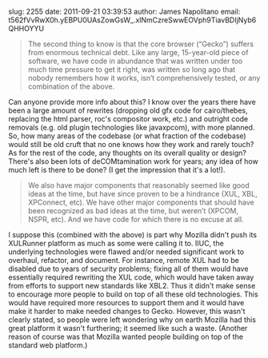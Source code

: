 slug:    2255
date:    2011-09-21 03:39:53
author:  James Napolitano
email:   t562fVvRwX0h.yEBPU0UAsZowGsW_.xlNmCzreSwwEOVph9TiavBDIjNyb6QHHOYYU

> The second thing to know is that the core browser (“Gecko”) suffers
> from enormous technical debt. Like any large, 15-year-old piece of
> software, we have code in abundance that was written under too much
> time pressure to get it right, was written so long ago that nobody
> remembers how it works, isn’t comprehensively tested, or any
> combination of the above.

Can anyone provide more info about this? I know over the years there
have been a large amount of rewrites (dropping old gfx code for
cairo/thebes, replacing the html parser, roc's compositor work, etc.)
and outright code removals (e.g. old plugin technologies like
javaxpcom), with more planned. So, how many areas of the codebase (or
what fraction of the codebase) would still be old cruft that no one
knows how they work and rarely touch? As for the rest of the code, any
thoughts on its overall quality or design? There's also been lots of
deCOMtamination work for years; any idea of how much left is there to
be done? (I get the impression that it's a lot!).

> We also have major components that reasonably seemed like good ideas
> at the time, but have since proven to be a hindrance (XUL, XBL,
> XPConnect, etc). We have other major components that should have
> been recognized as bad ideas at the time, but weren’t (XPCOM, NSPR,
> etc). And we have code for which there is no excuse at all.

I suppose this (combined with the above) is part why Mozilla didn't
push its XULRunner platform as much as some were calling it to. IIUC,
the underlying technologies were flawed and/or needed significant work
to overhaul, refactor, and document. For instance, remote XUL had to
be disabled due to years of security problems; fixing all of them
would have essentially required rewriting the XUL code, which would
have taken away from efforts to support new standards like XBL2. Thus
it didn't make sense to encourage more people to build on top of all
these old technologies. This would have required more resources to
support them and it would have make it harder to make needed changes
to Gecko. However, this wasn't clearly stated, so people were left
wondering why on earth Mozilla had this great platform it wasn't
furthering; it seemed like such a waste.  (Another reason of course
was that Mozilla wanted people building on top of the standard web
platform.)

